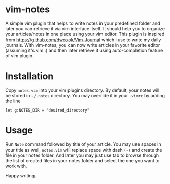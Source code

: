 vim-notes
===========

A simple vim plugin that helps to write notes in your predefined folder and later you can retrieve it via vim interface itself. It should help you to organize your articles/notes in one place using your vim editor. This plugin is inspired from https://github.com/dwcook/Vim-Journal which i use to write my daily journals. With vim-notes, you can now write articles in your favorite editor (assuming it's vim :) and then later retrieve it using auto-completion feature of vim plugin.

Installation
============

Copy `notes.vim` into your vim plugins directory. By default, your notes will be stored in `~/.notes` directory. You may override it in your `.vimrc` by adding the line

    let g:NOTES_DIR = "desired_directory"

Usage
=====

Run `Note` command followed by title of your article. You may use spaces in your title as well, `notes.vim` will replace space with dash `(-)` and create the file in your notes folder. And later you may just use tab to browse through the list of created files in your notes folder and select the one you want to work with. 

Happy writing. 
